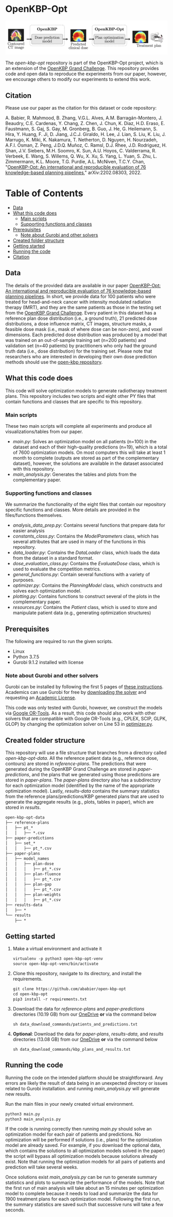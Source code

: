 # OpenKBP-Opt

![](pipeline.png)

The _open-kbp-opt_ repository is part of the OpenKBP-Opt project, which is an extension of the [OpenKBP Grand Challenge](https://aapm.onlinelibrary.wiley.com/doi/pdfdirect/10.1002/mp.14845). This repository provides code and open data to reproduce the experiments from our paper, however, we encourage others to modify our experiments to extend this work.


## Citation

Please use our paper as the citation for this dataset or code repository:

A. Babier, R. Mahmood, B. Zhang, V.G.L. Alves, A.M. Barragán-Montero, J. Beaudry, C.E. Cardenas, Y. Chang, Z. Chen, J. Chun, K. Diaz, H.D. Eraso, E. Faustmann, S. Gaj, S. Gay, M. Gronberg, B. Guo, J. He, G. Heilemann, S. Hira, Y. Huang, F. Ji, D. Jiang, J.C.J. Giraldo, H. Lee, J. Lian, S. Liu, K. Liu, J. Marrugo, K. Miki, K. Nakamura, T. Netherton, D. Nguyen, H. Nourzadeh, A.F.I. Osman, Z. Peng, J.D.Q. Muñoz, C. Ramsl, D.J. Rhee, J.D. Rodriguez, H. Shan, J.V. Siebers, M.H. Soomro, K. Sun, A.U. Hoyos, C. Valderrama, R. Verbeek, E. Wang, S. Willems, Q. Wu, X. Xu, S. Yang, L. Yuan, S. Zhu, L. Zimmermann, K.L. Moore, T.G. Purdie, A.L. McNiven, T.C.Y. Chan, "[OpenKBP-Opt: An international and reproducible evaluation of 76 knowledge-based planning pipelines](https://arxiv.org/abs/2202.08303)," arXiv:2202.08303, 2022.


# Table of Contents

- [Data](#data)
- [What this code does](#what-this-code-does)
  + [Main scripts](#main-scripts)
  + [Supporting functions and classes](#supporting-functions-and-classes)
- [Prerequisites](#prerequisites)
  + [Note about Gurobi and other solvers](#note-about-gurobi-and-other-solvers)
- [Created folder structure](#created-folder-structure)
- [Getting started](#getting-started)
- [Running the code](#running-the-code)
- [Citation](#citation)

## Data

The details of the provided data are available in our paper [OpenKBP-Opt: An international and reproducible evaluation of 76 knowledge-based planning pipelines](https://arxiv.org/abs/2202.08303). In short, we provide data for 100 patients who were treated for head-and-neck cancer with intensity modulated radiation therapy (IMRT), and they are the same patients as those in the testing set from the [OpenKBP Grand Challenge](https://github.com/ababier/open-kbp). Every patient in this dataset has a reference plan dose distribution (i.e., a ground truth), 21 predicted dose distributions, a dose influence matrix, CT images, structure masks, a feasible dose mask (i.e., mask of where dose can be non-zero), and voxel dimensions. Each predicted dose distribution was produced by a model that was trained on an out-of-sample training set (n=200 patients) and validation set (n=40 patients) by practitioners who only had the ground truth data (i.e., dose distribution) for the training set. Please note that researchers who are interested in developing their own dose prediction methods should use the [open-kbp repository](https://github.com/ababier/open-kbp).

## What this code does

This code will solve optimization models to generate radiotherapy treatment plans. This repository includes two scripts and eight other PY files that contain functions and classes that are specific to this repository.

### Main scripts

These two main scripts will complete all experiments and produce all visualizations/tables from our paper. 

- _main.py_: Solves an optimization model on all patients (n=100) in the dataset and each of their high-quality predictions (n=19), which is a total of 7600 optimization models. On most computers this will take at least 1 month to complete (outputs are stored as part of the complementary dataset), however, the solutions are available in the dataset associated with this repository.
- _main_analysis.py_: Generates the tables and plots from the complementary paper.

### Supporting functions and classes
We summarize the functionality of the eight files that contain our repository specific functions and classes. More details are provided in the files/functions themselves.

- _analysis_data_prep.py_: Contains several functions that prepare data for easier analysis
- _constants_class.py_: Contains the _ModelParameters_ class, which has several attributes that are used in many of the functions in this repository. 
- _data_loader.py_: Contains the _DataLoader_ class, which loads the data from the dataset in a standard format. 
- _dose_evaluation_class.py_: Contains the _EvaluateDose_ class, which is used to evaluate the competition metrics.
- _general_functions.py_: Contain several functions with a variety of purposes.
- _optimizer.py_: Contains the _PlanningModel_ class, which constructs and solves each optimization model.
- _plotting.py_: Contains functions to construct several of the plots in the complementary paper.
- _resources.py_: Contains the _Patient_ class, which is used to store and manipulate patient data (e.g., generating optimization structures)

## Prerequisites

The following are required to run the given scripts.

- Linux
- Python 3.7.5
- Gurobi 9.1.2 installed with license 

### Note about Gurobi and other solvers
Gurobi can be installed by following the first 5 pages of [these instructions](https://www.gurobi.com/wp-content/plugins/hd_documentations/documentation/9.1/quickstart_linux.pdf). Academics can use Gurobi for free by [downloading the solver](https://www.gurobi.com/downloads/gurobi-software/) and requesting an [Academic License](https://www.gurobi.com/downloads/end-user-license-agreement-academic/).

This code was only tested with Gurobi, however, we construct the models via [Google OR-Tools](https://developers.google.com/optimization). As a result, this code should also work with other solvers that are compatible with Google OR-Tools (e.g., CPLEX, SCIP, GLPK, GLOP) by changing the optimization solver on Line 53 in [optimizer.py](provided_code/optimizer.py).  

## Created folder structure
This repository will use a file structure that branches from a directory called _open-kbp-opt-data_. All the reference patient data (e.g., reference dose, contours) are stored in _reference-plans_. The predictions that were generated during the OpenKBP Grand Challenge are stored in _paper-predictions_, and the plans that we generated using those predictions are stored in _paper-plans_. The _paper-plans_ directory also has a subdirectory for each optimization model (identified by the name of the appropriate optimization model). Lastly, _results-data_ contains the summary statistics from the reference plans/predictions/KBP generated plans that are used to generate the aggregate results (e.g., plots, tables in paper), which are stored in _results_.

```
open-kbp-opt-data
├── reference-plans
│   ├── pt_*
│   │   ├── *.csv
├── paper-predictions
│   ├── set_*
│   │   ├── pt_*.csv
├── paper-plans
│   ├── model_names
│   │   ├── plan-dose
│   │   │   ├── pt_*.csv
│   │   ├── plan-fluence
│   │   │   ├── pt_*.csv
│   │   ├── plan-gap
│   │   │   ├── pt_*.csv
│   │   ├── plan-weights
│   │   │   ├── pt_*.csv
├── results-data
│   ├── *
└── results
    ├── *
```

## Getting started

1. Make a virtual environment and activate it
    ```
    virtualenv -p python3 open-kbp-opt-venv
    source open-kbp-opt-venv/bin/activate
    ```
2. Clone this repository, navigate to its directory, and install the requirements.
    ```
    git clone https://github.com/ababier/open-kbp-opt
    cd open-kbp-opt
    pip3 install -r requirements.txt
    ```

3. Download the data for _reference-plans_ and _paper-predictions_ directories (10.19 GB) from our [OneDrive](https://onedrive.live.com/download?cid=2150C5A213E729E3&resid=2150C5A213E729E3%21111&authkey=ADPFvxMczc2uPy8) **or** via the command below 
   ```
   sh data_download_commands/patients_and_predictions.txt
   ```
   
4. __Optional__:  Download the data for _paper-plans_, _results-data_, and _results_ directories (13.08 GB) from our [OneDrive](https://onedrive.live.com/download?cid=2150C5A213E729E3&resid=2150C5A213E729E3%21112&authkey=AOZCC_VhkeboAss) **or** via the command below 
   ```
   sh data_download_commands/kbp_plans_and_results.txt
   ```

## Running the code

Running the code on the intended platform should be straightforward. Any errors are likely the result of data being in an unexpected directory or issues related to Gurobi installation. and running _main_analysis.py_ will generate new results.

Run the main files in your newly created virtual environment.

```
python3 main.py
python3 main_analysis.py
```

 If the code is running correctly then running _main.py_ should solve an optimization model for each pair of patients and predictions. No optimization will be performed if solutions (i.e., plans) for the optimization model are already saved. For example, if you download the optional data, which contains the solutions to all optimization models solved in the paper) the script will bypass all optimization models because solutions already exist. Note that running the optimization models for all pairs of patients and prediction will take several weeks. 
 
Once solutions exist _main_analysis.py_ can be run to generate summary statistics and plots to summarize the performance of the models. Note that the first run of main analysis will take about an 15 minutes per optimization model to complete because it needs to load and summarize the data for 1900 treatment plans for each optimization model. Following the first run, the summary statistics are saved such that successive runs will take a few seconds.
